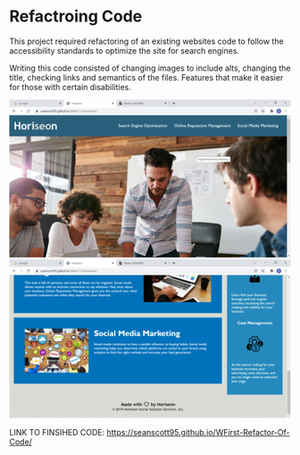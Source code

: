 # Refactroing Code

This project required refactoring of an existing websites code to follow the accessibility standards to optimize the site for search engines.

Writing this code consisted of changing images to include alts, changing the title, checking links and semantics of the files. Features that make it easier for those with certain disabilities.

![Website Photo 1](.\assets\images\Website.Photo.1.png)
![Website Photo 2](.\assets\images\Website.Photo.2.png)

LINK TO FINSIHED CODE: https://seanscott95.github.io/WFirst-Refactor-Of-Code/
